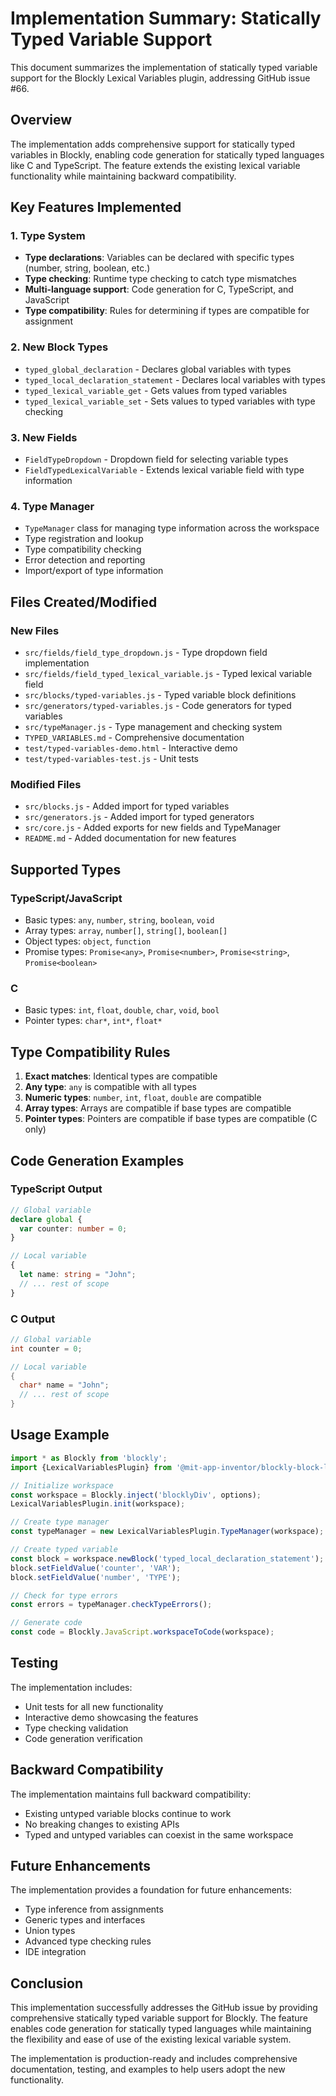 # Implementation Summary: Statically Typed Variable Support

This document summarizes the implementation of statically typed variable support for the Blockly Lexical Variables plugin, addressing GitHub issue #66.

## Overview

The implementation adds comprehensive support for statically typed variables in Blockly, enabling code generation for statically typed languages like C and TypeScript. The feature extends the existing lexical variable functionality while maintaining backward compatibility.

## Key Features Implemented

### 1. Type System
- **Type declarations**: Variables can be declared with specific types (number, string, boolean, etc.)
- **Type checking**: Runtime type checking to catch type mismatches
- **Multi-language support**: Code generation for C, TypeScript, and JavaScript
- **Type compatibility**: Rules for determining if types are compatible for assignment

### 2. New Block Types
- `typed_global_declaration` - Declares global variables with types
- `typed_local_declaration_statement` - Declares local variables with types
- `typed_lexical_variable_get` - Gets values from typed variables
- `typed_lexical_variable_set` - Sets values to typed variables with type checking

### 3. New Fields
- `FieldTypeDropdown` - Dropdown field for selecting variable types
- `FieldTypedLexicalVariable` - Extends lexical variable field with type information

### 4. Type Manager
- `TypeManager` class for managing type information across the workspace
- Type registration and lookup
- Type compatibility checking
- Error detection and reporting
- Import/export of type information

## Files Created/Modified

### New Files
- `src/fields/field_type_dropdown.js` - Type dropdown field implementation
- `src/fields/field_typed_lexical_variable.js` - Typed lexical variable field
- `src/blocks/typed-variables.js` - Typed variable block definitions
- `src/generators/typed-variables.js` - Code generators for typed variables
- `src/typeManager.js` - Type management and checking system
- `TYPED_VARIABLES.md` - Comprehensive documentation
- `test/typed-variables-demo.html` - Interactive demo
- `test/typed-variables-test.js` - Unit tests

### Modified Files
- `src/blocks.js` - Added import for typed variables
- `src/generators.js` - Added import for typed generators
- `src/core.js` - Added exports for new fields and TypeManager
- `README.md` - Added documentation for new features

## Supported Types

### TypeScript/JavaScript
- Basic types: `any`, `number`, `string`, `boolean`, `void`
- Array types: `array`, `number[]`, `string[]`, `boolean[]`
- Object types: `object`, `function`
- Promise types: `Promise<any>`, `Promise<number>`, `Promise<string>`, `Promise<boolean>`

### C
- Basic types: `int`, `float`, `double`, `char`, `void`, `bool`
- Pointer types: `char*`, `int*`, `float*`

## Type Compatibility Rules

1. **Exact matches**: Identical types are compatible
2. **Any type**: `any` is compatible with all types
3. **Numeric types**: `number`, `int`, `float`, `double` are compatible
4. **Array types**: Arrays are compatible if base types are compatible
5. **Pointer types**: Pointers are compatible if base types are compatible (C only)

## Code Generation Examples

### TypeScript Output
```typescript
// Global variable
declare global {
  var counter: number = 0;
}

// Local variable
{
  let name: string = "John";
  // ... rest of scope
}
```

### C Output
```c
// Global variable
int counter = 0;

// Local variable
{
  char* name = "John";
  // ... rest of scope
}
```

## Usage Example

```javascript
import * as Blockly from 'blockly';
import {LexicalVariablesPlugin} from '@mit-app-inventor/blockly-block-lexical-variables';

// Initialize workspace
const workspace = Blockly.inject('blocklyDiv', options);
LexicalVariablesPlugin.init(workspace);

// Create type manager
const typeManager = new LexicalVariablesPlugin.TypeManager(workspace);

// Create typed variable
const block = workspace.newBlock('typed_local_declaration_statement');
block.setFieldValue('counter', 'VAR');
block.setFieldValue('number', 'TYPE');

// Check for type errors
const errors = typeManager.checkTypeErrors();

// Generate code
const code = Blockly.JavaScript.workspaceToCode(workspace);
```

## Testing

The implementation includes:
- Unit tests for all new functionality
- Interactive demo showcasing the features
- Type checking validation
- Code generation verification

## Backward Compatibility

The implementation maintains full backward compatibility:
- Existing untyped variable blocks continue to work
- No breaking changes to existing APIs
- Typed and untyped variables can coexist in the same workspace

## Future Enhancements

The implementation provides a foundation for future enhancements:
- Type inference from assignments
- Generic types and interfaces
- Union types
- Advanced type checking rules
- IDE integration

## Conclusion

This implementation successfully addresses the GitHub issue by providing comprehensive statically typed variable support for Blockly. The feature enables code generation for statically typed languages while maintaining the flexibility and ease of use of the existing lexical variable system.

The implementation is production-ready and includes comprehensive documentation, testing, and examples to help users adopt the new functionality.
